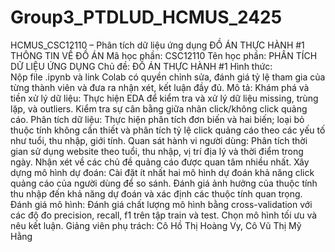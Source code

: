 # Group3_PTDLUD_HCMUS_2425
HCMUS_CSC12110 – Phân tích dữ liệu ứng dụng  ĐỒ ÁN THỰC HÀNH #1
THÔNG TIN VỀ ĐỒ ÁN
Mã học phần: CSC12110 
Tên học phần: PHÂN TÍCH DỮ LIỆU ỨNG DỤNG
Chủ đề: ĐỒ ÁN THỰC HÀNH #1
Hình thức:  
 Nộp file .ipynb và link Colab có quyền chỉnh sửa, đánh giá tỷ lệ tham gia của từng thành viên và đưa ra nhận xét, kết luận đầy đủ.
Mô tả:
Khám phá và tiền xử lý dữ liệu: Thực hiện EDA để kiểm tra và xử lý dữ liệu missing, trùng lặp, và outliers. Kiểm tra sự cân bằng giữa nhãn click/không click quảng cáo.
Phân tích dữ liệu: Thực hiện phân tích đơn biến và hai biến; loại bỏ thuộc tính không cần thiết và phân tích tỷ lệ click quảng cáo theo các yếu tố như tuổi, thu nhập, giới tính.
Quan sát hành vi người dùng: Phân tích thời gian sử dụng website theo tuổi, thu nhập, vị trí địa lý và thời điểm trong ngày. Nhận xét về các chủ đề quảng cáo được quan tâm nhiều nhất.
Xây dựng mô hình dự đoán: Cài đặt ít nhất hai mô hình dự đoán khả năng click quảng cáo của người dùng để so sánh. Đánh giá ảnh hưởng của thuộc tính thu nhập đến khả năng dự đoán và xác định các thuộc tính quan trọng.
Đánh giá mô hình: Đánh giá chất lượng mô hình bằng cross-validation với các độ đo precision, recall, f1 trên tập train và test. Chọn mô hình tối ưu và nêu kết luận.
Giảng viên phụ trách: Cô Hồ Thị Hoàng Vy, Cô Vũ Thị Mỹ Hằng

